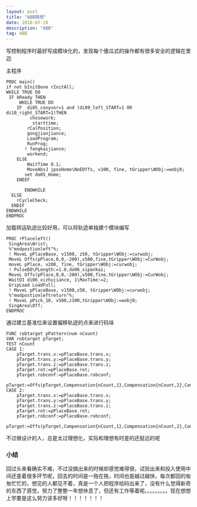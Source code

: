 ```yaml
---
layout: post
title: "ABB随想"
date: 2018-07-18
description: "ABB"
tag: ABB
---
```

写控制程序时最好写成模块化的，发现每个傻瓜式的操作都有很多安全的逻辑在里边

主程序

    PROC main()
    if not bInitDone rInitAll;
    WHILE TRUE DO
	 IF bReady THEN
         WHILE TRUE DO
        IF  di05_conyvor=1 and (di09_left_START=1 OR di10_right_START=1)THEN
             chosework;
              starttime;
            rCalPosition;
            gongjianjiance;
            LoadProgram;
            RunProg;
           ! fangkaijiance;
            workend;
        ELSE
            WaitTime 0.1;
            MoveAbsJ jposHome\NoEOffs, v100, fine, tGripper\WObj:=wobj0;
           set do05_Home;
        ENDIF
        
           ENDWHILE
      ELSE
		rCycleCheck;
      ENDIF
	ENDWHILE
    ENDPROC

加载转运轨迹比较好用，可以将轨迹单独建个模块编写

    PROC rPlaceleft()
     SingArea\Wrist;
     %"modpostionleft"%;
     ! MoveL pPlaceBase, v1500, z50, tGripper\WObj:=curwobj;	
     MoveL Offs(pPlace,0,0,-200),v500,fine,tGripper\WObj:=CurWobj;	
	 moveL pPlace, v200, fine, tGripper\WObj:=curwobj;		
     ! PulseDO\PLength:=1.0,do06_xipankai;
     MoveL Offs(pPlace,0,0,-200),v500,fine,tGripper\WObj:=CurWobj;
     WaitDI di06_xizhujiance, 1\MaxTime:=2;
     GripLoad LoadFull;
     ! MoveL pPlaceBase, v1500,z50, tGripper\WObj:=curwobj;
     %"modpostionleftreturn"%;
     ! MoveL pPick_10, v500,z100,tGripper\WObj:=wobj0;
     SingArea\Off;
    ENDPROC 

通过建立基准位来设置偏移轨迹的点来进行码垛

    FUNC robtarget pPattern(num nCount)
    VAR robtarget pTarget;	
    TEST nCount	
    CASE 1:
  	    pTarget.trans.x:=pPlaceBase.trans.x;
	    pTarget.trans.y:=pPlaceBase.trans.y;
	    pTarget.trans.z:=pPlaceBase.trans.z;
		pTarget.rot:=pPlaceBase.rot;
		pTarget.robconf:=pPlaceBase.robconf;		
  	    pTarget:=Offs(pTarget,Compensation{nCount,1},Compensation{nCount,2},Compensation{nCount,3});		
    CASE 2:
  	    pTarget.trans.x:=pPlaceBase.trans.x;
	    pTarget.trans.y:=pPlaceBase.trans.y;
	    pTarget.trans.z:=pPlaceBase.trans.z;
		pTarget.rot:=pPlaceBase.rot;
		pTarget.robconf:=pPlaceBase.robconf;
		pTarget:=Offs(pTarget,Compensation{nCount,1},Compensation{nCount,2},Compensation{nCount,3});
	
不过做设计的人，总是太过理想化，实际和理想有时差的还挺远的呢

### 小结

回过头来看确实不难，不过没搞出来的时候却感觉难得很，试验出来和投入使用中间还差着很多环节呢，回去的时间是一拖在拖，时间也是越过越快，每次都回的匆匆忙忙的，想见的人都见不着，真是一个人把程序给码出来了，没有什么觉得新奇的东西了感觉，努力了整整一年想休息了，但还有工作等着呢。。。。。。。。。现在想想上学要是这么努力该多好呀！！！！！！！
